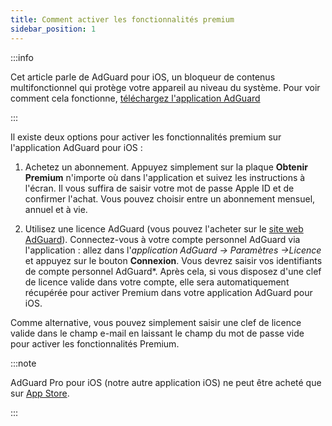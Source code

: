 ```yaml
---
title: Comment activer les fonctionnalités premium
sidebar_position: 1
---
```


:::info

Cet article parle de AdGuard pour iOS, un bloqueur de contenus multifonctionnel qui protège votre appareil au niveau du système. Pour voir comment cela fonctionne, [téléchargez l'application AdGuard](https://agrd.io/download-kb-adblock)

:::

Il existe deux options pour activer les fonctionnalités premium sur l'application AdGuard pour iOS :

1. Achetez un abonnement. Appuyez simplement sur la plaque **Obtenir Premium** n'importe où dans l'application et suivez les instructions à l'écran. Il vous suffira de saisir votre mot de passe Apple ID et de confirmer l'achat. Vous pouvez choisir entre un abonnement mensuel, annuel et à vie.

2. Utilisez une licence AdGuard (vous pouvez l'acheter sur le [site web AdGuard](https://adguard.com/license.html)). Connectez-vous à votre compte personnel AdGuard via l'application : allez dans l'*application AdGuard → Paramètres →Licence* et appuyez sur le bouton **Connexion**. Vous devrez saisir vos identifiants de compte personnel AdGuard*. Après cela, si vous disposez d'une clef de licence valide dans votre compte, elle sera automatiquement récupérée pour activer Premium dans votre application AdGuard pour iOS.

Comme alternative, vous pouvez simplement saisir une clef de licence valide dans le champ e-mail en laissant le champ du mot de passe vide pour activer les fonctionnalités Premium.

:::note

AdGuard Pro pour iOS (notre autre application iOS) ne peut être acheté que sur [App Store](https://apps.apple.com/app/adguard-pro-adblock-privacy/id1126386264).

:::
